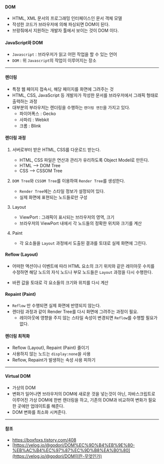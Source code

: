 #### DOM

- HTML, XML 문서의 프로그래밍 인터페이스인 문서 객체 모델
- 작성한 코드가 브라우저에 의해 파싱되면 DOM이 된다.
- 브랑줘에서 지원하는 개발자 툴에서 보이는 것이 DOM 이다.



#### JavaScript와 DOM

- `Javascript` : 브라우저가 읽고 어떤 작업을 할 수 있는 언어
- `DOM` : 위 `Javascript`의 작업이 이루어지는 장소

---

#### 렌더링

- 특정 웹 페이지 접속시, 해당 페이지를 화면에 그려주는 것
- HTML, CSS, JavaScript 등 개발자가 작성한 문서를 브라우저에서 그래픽 형태로 출력하는 과정
- 대부분의 부라우저는 렌더링을 수행하는 `렌더링 엔진`을 가지고 있다.
  - 파이어폭스 : Gecko
  - 사파리 : Webkit
  - 크롬 : Blink



#### 렌더링 과정

1. 서버로부터 받은 HTML, CSS를 다운로드 받는다.

   - HTML, CSS 파일은 연산과 관리가 유리하도록 Object Model로 만든다.
   - HTML --> DOM Tree
   - CSS --> CSSOM Tree

2. `DOM Tree`와 `CSSOM Tree`를 이용하여 `Render Tree`를 생성한다.

   - `Render Tree`에는 스타일 정보가 설정되어 있다.
   - 실제 화면에 표현되는 노드들로만 구성

3. Layout

   - ViewPort : 그래픽이 표시되는 브라우저의 영역, 크기
   - 브라우저의 ViewPort 내에서 각 노드들의 정확한 위치와 크기를 계산

4. Paint

   - 각 요소들을 `Layout` 과정에서 도출된 결과를 토대로 실제 화면에 그린다.

   

#### Reflow (Layout)

- 어떠한 액션이나 이벤트에 따라 HTML 요소의 크기 위치와 같은 레이아웃 수치를 수정하면 해당 노드의 자식 노드나 부모 노드들은 `Layout` 과정을 다시 수행한다.

- 바뀐 값을 토대로 각 요소들의 크기와 위치를 다시 계산

  

#### Repaint (Paint)

- `Reflow` 만 수행되면 실제 화면에 반영되지 않는다.
- 렌더링 과정과 같이 Render Tree를 다시 화면에 그려주는 과정이 필요.
  - 레이아웃에 영향을 주지 않는 스타일 속성이 변경되면 `Reflow`를 수행할 필요가 없다.



#### 렌더링 최적화

- Reflow (Layout), Repaint (Paint) 줄이기
- 사용하지 않는 노드는 `display:none`을 사용
- Reflow, Repaint가 발생하는 속성 사용 피하기



---

#### Virtual DOM

- 가상의 DOM
- 변화가 일어나면 브라우저의 DOM에 새로운 것을 넣는것이 아닌, 자바스크립트로 이루어진 가상 DOM에 한번 렌더링을 하고, 기존의 DOM과 비교하여 변화가 필요한 곳에만 업데이트를 해준다.
- DOM 변화를 최소화 시켜준다.

---

#### 참조

- https://boxfoxs.tistory.com/408
- [https://velog.io/@godori/DOM%EC%9D%B4%EB%9E%80-%EB%AC%B4%EC%97%87%EC%9D%B8%EA%B0%80](https://velog.io/@godori/DOM이란-무엇인가)

